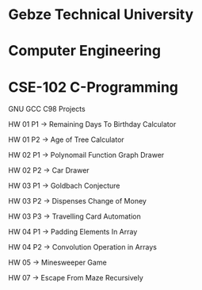 # Gebze Technical University
# Computer Engineering
# CSE-102 C-Programming

GNU GCC C98 Projects 


HW 01 P1 -> Remaining Days To Birthday Calculator

HW 01 P2 -> Age of Tree Calculator

HW 02 P1 -> Polynomail Function Graph Drawer

HW 02 P2 -> Car Drawer

HW 03 P1 -> Goldbach Conjecture

HW 03 P2 -> Dispenses Change of Money

HW 03 P3 -> Travelling Card Automation

HW 04 P1 -> Padding Elements In Array

HW 04 P2 -> Convolution Operation in Arrays

HW 05 -> Minesweeper Game

HW 07 -> Escape From Maze Recursively
